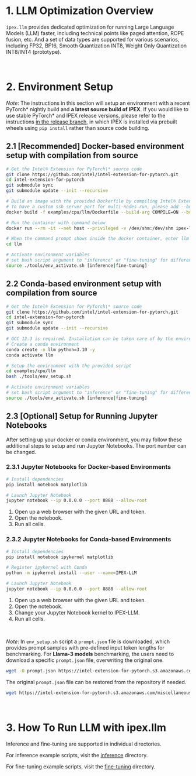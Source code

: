 # 1. LLM Optimization Overview

`ipex.llm` provides dedicated optimization for running Large Language Models (LLM) faster, including technical points like paged attention, ROPE fusion, etc.
And a set of data types are supported for various scenarios, including FP32, BF16, Smooth Quantization INT8, Weight Only Quantization INT8/INT4 (prototype).

<br>

# 2. Environment Setup

*Note*: The instructions in this section will setup an environment with a recent PyTorch\* nightly build and **a latest source build of IPEX**. 
If you would like to use stable PyTorch\* and IPEX release versions, please refer to the instructions [in the release branch](https://github.com/intel/intel-extension-for-pytorch/blob/v2.5.0%2Bcpu/examples/cpu/llm/README.md#2-environment-setup), in which IPEX is installed via prebuilt wheels using `pip install` rather than source code building.

## 2.1 [Recommended] Docker-based environment setup with compilation from source

```bash
# Get the Intel® Extension for PyTorch\* source code
git clone https://github.com/intel/intel-extension-for-pytorch.git
cd intel-extension-for-pytorch
git submodule sync
git submodule update --init --recursive

# Build an image with the provided Dockerfile by compiling Intel® Extension for PyTorch\* from source
# To have a custom ssh server port for multi-nodes run, please add --build-arg PORT_SSH=<CUSTOM_PORT> ex: 2345, otherwise use the default 22 SSH port
docker build -f examples/cpu/llm/Dockerfile --build-arg COMPILE=ON --build-arg PORT_SSH=2345 -t ipex-llm:main .

# Run the container with command below
docker run --rm -it --net host --privileged -v /dev/shm:/dev/shm ipex-llm:main bash

# When the command prompt shows inside the docker container, enter llm examples directory
cd llm

# Activate environment variables
# set bash script argument to "inference" or "fine-tuning" for different usages
source ./tools/env_activate.sh [inference|fine-tuning]
```

## 2.2 Conda-based environment setup with compilation from source

```bash
# Get the Intel® Extension for PyTorch\* source code
git clone https://github.com/intel/intel-extension-for-pytorch.git
cd intel-extension-for-pytorch
git submodule sync
git submodule update --init --recursive

# GCC 12.3 is required. Installation can be taken care of by the environment configuration script.
# Create a conda environment
conda create -n llm python=3.10 -y
conda activate llm

# Setup the environment with the provided script
cd examples/cpu/llm
bash ./tools/env_setup.sh

# Activate environment variables
# set bash script argument to "inference" or "fine-tuning" for different usages
source ./tools/env_activate.sh [inference|fine-tuning]
```

## 2.3 [Optional] Setup for Running Jupyter Notebooks

After setting up your docker or conda environment, you may follow these additional steps to setup and run Jupyter Notebooks. The port number can be changed.

### 2.3.1 Jupyter Notebooks for Docker-based Environments

```bash
# Install dependencies
pip install notebook matplotlib

# Launch Jupyter Notebook
jupyter notebook --ip 0.0.0.0 --port 8888 --allow-root
```

1. Open up a web browser with the given URL and token.
2. Open the notebook.
3. Run all cells. 

### 2.3.2 Jupyter Notebooks for Conda-based Environments

```bash
# Install dependencies
pip install notebook ipykernel matplotlib

# Register ipykernel with Conda
python -m ipykernel install --user --name=IPEX-LLM

# Launch Jupyter Notebook
jupyter notebook --ip 0.0.0.0 --port 8888 --allow-root
```

1. Open up a web browser with the given URL and token.
2. Open the notebook.
3. Change your Jupyter Notebook kernel to IPEX-LLM.
4. Run all cells. 

<br>

*Note*: In `env_setup.sh` script a `prompt.json` file is downloaded, which provides prompt samples with pre-defined input token lengths for benchmarking.
For **Llama-3 models** benchmarking, the users need to download a specific `prompt.json` file, overwriting the original one.

```bash
wget -O prompt.json https://intel-extension-for-pytorch.s3.amazonaws.com/miscellaneous/llm/prompt-3.json
```

The original `prompt.json` file can be restored from the repository if needed.

```bash
wget https://intel-extension-for-pytorch.s3.amazonaws.com/miscellaneous/llm/prompt.json
```

<br>

# 3. How To Run LLM with ipex.llm

Inference and fine-tuning are supported in individual directories.

For inference example scripts, visit the [inference](./inference/) directory.

For fine-tuning example scripts, visit the [fine-tuning](./fine-tuning/) directory.
